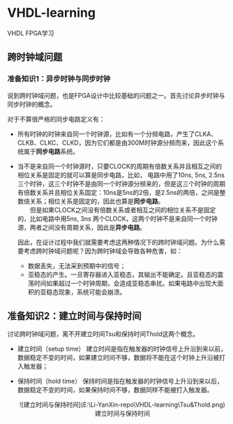 # VHDL-learning
VHDL FPGA学习

## 跨时钟域问题  

### 准备知识1：异步时钟与同步时钟
说到跨时钟域问题，也是FPGA设计中比较基础的问题之一。首先讨论异步时钟与同步时钟的概念。  

对于不算很严格的同步电路定义有：  
* 所有时钟的时钟来自同一个时钟源，比如有一个分频电路，产生了CLKA、CLKB、CLKC、CLKD，因为它们都是由300M时钟源分频而来，因此这个系统属于**同步电路**系统。  

* 当不是来自同一个时钟源时，只要CLOCK的周期有倍数关系并且相互之间的相位关系是固定的就可以算是同步电路，比如， 电路中用了10ns, 5ns, 2.5ns 三个时钟，这三个时钟不是由同一个时钟源分频来的，但是这三个时钟的周期有倍数关系并且相位关系固定：10ns是5ns的2倍，是2.5ns的两倍，之间是整数倍关系；相位关系是固定的，因此也算是**同步电路**。  
　　但是如果CLOCK之间没有倍数关系或者相互之间的相位关系不是固定的，比如电路中用5ns, 3ns 两个CLOCK，这两个时钟不是来自同一个时钟源，两者之间没有周期关系，因此是**异步电路**。  
  
  因此，在设计过程中我们就需要考虑这两种情况下的跨时钟域问题。为什么需要考虑跨时钟域问题呢？因为跨时钟域会导致各种危害，如：  
  * 数据丢失，无法采到预期中的信号； 
  * 亚稳态的产生。一旦寄存器进入亚稳态，其输出不能确定。且亚稳态的震荡时间如果超过一个时钟周期，会造成亚稳态串扰。如果电路中出现大面积的亚稳态现象，系统可能会崩溃。
  

## 准备知识2：建立时间与保持时间
  讨论跨时钟域问题，离不开建立时间Tsu和保持时间Thold这两个概念。

  * 建立时间（setup time）
    建立时间是指在触发器的时钟信号上升沿到来以前，数据稳定不变的时间，如果建立时间不够，数据将不能在这个时钟上升沿被打入触发器；

  * 保持时间（hold time） 
    保持时间是指在触发器的时钟信号上升沿到来以后，数据稳定不变的时间，如果保持时间不够，数据同样不能被打入触发器。 

    <div align=center>![建立时间与保持时间](E:\Li-YanXin-repo\VHDL-learning\Tsu&Thold.png)  
    <center>建立时间与保持时间</center>
    







